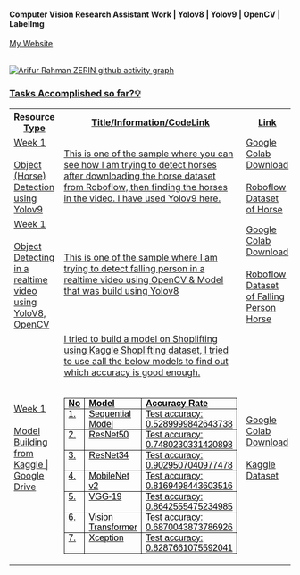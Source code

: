 #### Computer Vision Research Assistant Work | Yolov8 | Yolov9 | OpenCV | LabelImg 

<a href = "https://www.arzerin.com/">My Website<br><br>


![Arifur Rahman ZERIN github activity graph](https://github-readme-activity-graph.vercel.app/graph?username=arzerin&bg_color=FFFFFF&color=111F68&line=111F68)

<h3>Tasks Accomplished so far?💡</h3>
<table width="100%">
    <tr>
        <th>Resource Type</th>
        <th width="60%">Title/Information/CodeLink</th>
        <th>Link</th>
    </tr>
    <tr>
        <td>Week 1 <br/><br/> Object (Horse) Detection using Yolov9</td>
        <td  width="60%">This is one of the sample where you can see how I am trying to detect horses after downloading the horse dataset from Roboflow, then finding the horses in the video. I have used Yolov9 here.</td>
        <td>
            <a href="https://colab.research.google.com/drive/1OvNOCwxixmEqlUH4Q4O2Q04q6nQtt4Qp?usp=sharing">Google Colab Download</a> <br/><br/>
            <a href="https://universe.roboflow.com/saban-ne0tf/horse-jehyp">Roboflow Dataset of Horse</a>    
        </td>
    </tr>

   <tr>
        <td>Week 1 <br/><br/> Object Detecting in a realtime video using YoloV8, OpenCV</td>
        <td  width="60%">This is one of the sample where I am trying to detect falling person in a realtime video using OpenCV & Model that was build using Yolov8</td>
        <td>
            <a href="https://colab.research.google.com/drive/1T0iTyWsMz6o_43sQhm3EvqVykpELRUDJ?usp=sharing">Google Colab Download</a> <br/><br/>
            <a href="https://universe.roboflow.com/roboflow-universe-projects/fall-detection-ca3o8">Roboflow Dataset of Falling Person Horse</a>    
        </td>
    </tr>
    <tr>
        <td>Week 1 <br/><br/> Model Building from Kaggle | Google Drive</td>
        <td  width="60%">
            I tried to build a model on Shoplifting using Kaggle Shoplifting dataset, I tried to use aall the below models to find out which accuracy is good enough. <br/> <br/>
            <table style="border-collapse:collapse; border-spacing:0px; box-sizing:border-box"><tbody><tr><td style="border-width:1pt; border-style:solid; border-color:initial; padding:0in 5.4pt; vertical-align:top; width:62.75pt"><div style="margin:0in; font-family:Aptos,Aptos_EmbeddedFont,Aptos_MSFontService,Calibri,Helvetica,sans-serif; font-size:12pt; color:rgb(0,0,0)"><b>No</b></div></td><td style="border-top:1pt solid; border-right:1pt solid; border-bottom:1pt solid; padding:0in 5.4pt; vertical-align:top; width:121.5pt"><div style="margin:0in; font-family:Aptos,Aptos_EmbeddedFont,Aptos_MSFontService,Calibri,Helvetica,sans-serif; font-size:12pt; color:rgb(0,0,0)"><b>Model</b></div></td><td style="border-top:1pt solid; border-right:1pt solid; border-bottom:1pt solid; padding:0in 5.4pt; vertical-align:top; width:230.6pt"><div style="margin:0in; font-family:Aptos,Aptos_EmbeddedFont,Aptos_MSFontService,Calibri,Helvetica,sans-serif; font-size:12pt; color:rgb(0,0,0)"><b>Accuracy Rate</b></div></td></tr><tr><td style="border-right:1pt solid; border-bottom:1pt solid; border-left:1pt solid; padding:0in 5.4pt; vertical-align:top; width:62.75pt"><div style="margin:0in; font-family:Aptos,Aptos_EmbeddedFont,Aptos_MSFontService,Calibri,Helvetica,sans-serif; font-size:12pt; color:rgb(0,0,0)">1.</div></td><td style="border-right:1pt solid; border-bottom:1pt solid; padding:0in 5.4pt; vertical-align:top; width:121.5pt"><div style="margin:0in; font-family:Aptos,Aptos_EmbeddedFont,Aptos_MSFontService,Calibri,Helvetica,sans-serif; font-size:12pt; color:rgb(0,0,0)">Sequential Model</div></td><td style="border-right:1pt solid; border-bottom:1pt solid; padding:0in 5.4pt; vertical-align:top; width:230.6pt"><div style="margin:0in; font-family:Aptos,Aptos_EmbeddedFont,Aptos_MSFontService,Calibri,Helvetica,sans-serif; font-size:12pt; color:rgb(0,0,0)">Test accuracy: 0.5289999842643738</div></td></tr><tr><td style="border-right:1pt solid; border-bottom:1pt solid; border-left:1pt solid; padding:0in 5.4pt; vertical-align:top; width:62.75pt"><div style="margin:0in; font-family:Aptos,Aptos_EmbeddedFont,Aptos_MSFontService,Calibri,Helvetica,sans-serif; font-size:12pt; color:rgb(0,0,0)">2.</div></td><td style="border-right:1pt solid; border-bottom:1pt solid; padding:0in 5.4pt; vertical-align:top; width:121.5pt"><div style="margin:0in; font-family:Aptos,Aptos_EmbeddedFont,Aptos_MSFontService,Calibri,Helvetica,sans-serif; font-size:12pt; color:rgb(0,0,0)">ResNet50</div></td><td style="border-right:1pt solid; border-bottom:1pt solid; padding:0in 5.4pt; vertical-align:top; width:230.6pt"><div style="margin:0in; font-family:Aptos,Aptos_EmbeddedFont,Aptos_MSFontService,Calibri,Helvetica,sans-serif; font-size:12pt; color:rgb(0,0,0)">Test accuracy: 0.7480230331420898</div></td></tr><tr><td style="border-right:1pt solid; border-bottom:1pt solid; border-left:1pt solid; padding:0in 5.4pt; vertical-align:top; width:62.75pt"><div style="margin:0in; font-family:Aptos,Aptos_EmbeddedFont,Aptos_MSFontService,Calibri,Helvetica,sans-serif; font-size:12pt; color:rgb(0,0,0)">3.</div></td><td style="border-right:1pt solid; border-bottom:1pt solid; padding:0in 5.4pt; vertical-align:top; width:121.5pt"><div style="margin:0in; font-family:Aptos,Aptos_EmbeddedFont,Aptos_MSFontService,Calibri,Helvetica,sans-serif; font-size:12pt; color:rgb(0,0,0)">ResNet34</div></td><td style="border-right:1pt solid; border-bottom:1pt solid; padding:0in 5.4pt; vertical-align:top; width:230.6pt"><div style="margin:0in; font-family:Aptos,Aptos_EmbeddedFont,Aptos_MSFontService,Calibri,Helvetica,sans-serif; font-size:12pt; color:rgb(0,0,0)">Test accuracy: 0.9029507040977478</div></td></tr><tr><td style="border-right:1pt solid; border-bottom:1pt solid; border-left:1pt solid; padding:0in 5.4pt; vertical-align:top; width:62.75pt"><div style="margin:0in; font-family:Aptos,Aptos_EmbeddedFont,Aptos_MSFontService,Calibri,Helvetica,sans-serif; font-size:12pt; color:rgb(0,0,0)">4.</div></td><td style="border-right:1pt solid; border-bottom:1pt solid; padding:0in 5.4pt; vertical-align:top; width:121.5pt"><div style="margin:0in; font-family:Aptos,Aptos_EmbeddedFont,Aptos_MSFontService,Calibri,Helvetica,sans-serif; font-size:12pt; color:rgb(0,0,0)">MobileNet v2</div></td><td style="border-right:1pt solid; border-bottom:1pt solid; padding:0in 5.4pt; vertical-align:top; width:230.6pt"><div style="margin:0in; font-family:Aptos,Aptos_EmbeddedFont,Aptos_MSFontService,Calibri,Helvetica,sans-serif; font-size:12pt; color:rgb(0,0,0)">Test accuracy: 0.8169498443603516</div></td></tr><tr><td style="border-right:1pt solid; border-bottom:1pt solid; border-left:1pt solid; padding:0in 5.4pt; vertical-align:top; width:62.75pt"><div style="margin:0in; font-family:Aptos,Aptos_EmbeddedFont,Aptos_MSFontService,Calibri,Helvetica,sans-serif; font-size:12pt; color:rgb(0,0,0)">5.</div></td><td style="border-right:1pt solid; border-bottom:1pt solid; padding:0in 5.4pt; vertical-align:top; width:121.5pt"><div style="margin:0in; font-family:Aptos,Aptos_EmbeddedFont,Aptos_MSFontService,Calibri,Helvetica,sans-serif; font-size:12pt; color:rgb(0,0,0)">VGG-19</div></td><td style="border-right:1pt solid; border-bottom:1pt solid; padding:0in 5.4pt; vertical-align:top; width:230.6pt"><div style="margin:0in; font-family:Aptos,Aptos_EmbeddedFont,Aptos_MSFontService,Calibri,Helvetica,sans-serif; font-size:12pt; color:rgb(0,0,0)">Test accuracy: 0.8642555475234985</div></td></tr><tr><td style="border-right:1pt solid; border-bottom:1pt solid; border-left:1pt solid; padding:0in 5.4pt; vertical-align:top; width:62.75pt"><div style="margin:0in; font-family:Aptos,Aptos_EmbeddedFont,Aptos_MSFontService,Calibri,Helvetica,sans-serif; font-size:12pt; color:rgb(0,0,0)">6.</div></td><td style="border-right:1pt solid; border-bottom:1pt solid; padding:0in 5.4pt; vertical-align:top; width:121.5pt"><div style="margin:0in; font-family:Aptos,Aptos_EmbeddedFont,Aptos_MSFontService,Calibri,Helvetica,sans-serif; font-size:12pt; color:rgb(0,0,0)">Vision Transformer</div></td><td style="border-right:1pt solid; border-bottom:1pt solid; padding:0in 5.4pt; vertical-align:top; width:230.6pt"><div style="margin:0in; font-family:Aptos,Aptos_EmbeddedFont,Aptos_MSFontService,Calibri,Helvetica,sans-serif; font-size:12pt; color:rgb(0,0,0)">Test accuracy: 0.6870043873786926</div></td></tr><tr><td style="border-right:1pt solid; border-bottom:1pt solid; border-left:1pt solid; padding:0in 5.4pt; vertical-align:top; width:62.75pt"><div style="margin:0in; font-family:Aptos,Aptos_EmbeddedFont,Aptos_MSFontService,Calibri,Helvetica,sans-serif; font-size:12pt; color:rgb(0,0,0)">7.</div></td><td style="border-right:1pt solid; border-bottom:1pt solid; padding:0in 5.4pt; vertical-align:top; width:121.5pt"><div style="margin:0in; font-family:Aptos,Aptos_EmbeddedFont,Aptos_MSFontService,Calibri,Helvetica,sans-serif; font-size:12pt; color:rgb(0,0,0)">Xception</div></td><td style="border-right:1pt solid; border-bottom:1pt solid; padding:0in 5.4pt; vertical-align:top; width:230.6pt"><div style="margin:0in; font-family:Aptos,Aptos_EmbeddedFont,Aptos_MSFontService,Calibri,Helvetica,sans-serif; font-size:12pt; color:rgb(0,0,0)">Test accuracy: 0.8287661075592041</div></td></tr></tbody></table>
        </td>
        <td>
            <a href="https://colab.research.google.com/drive/1UmGxudtekoUtW5GMG2hoqPmG9KnE2kPz?usp=sharing">Google Colab Download</a> <br/><br/>
            <a href="https://www.kaggle.com/datasets/odins0n/ucf-crime-dataset">Kaggle Dataset</a>    
        </td>
    </tr>
</table>
